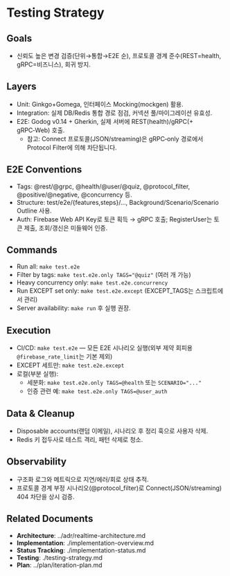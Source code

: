 # Testing Strategy

## Goals
- 신뢰도 높은 변경 검증(단위→통합→E2E 순), 프로토콜 경계 준수(REST=health, gRPC=비즈니스), 회귀 방지.

## Layers
- Unit: Ginkgo+Gomega, 인터페이스 Mocking(mockgen) 활용.
- Integration: 실제 DB/Redis 통합 경로 점검, 커넥션 풀/마이그레이션 유효성.
- E2E: Godog v0.14 + Gherkin, 실제 서버에 REST(health)/gRPC(+ gRPC‑Web) 호출.
  - 참고: Connect 프로토콜(JSON/streaming)은 gRPC‑only 경로에서 Protocol Filter에 의해 차단됩니다.

## E2E Conventions
- Tags: @rest/@grpc, @health/@user/@quiz, @protocol_filter, @positive/@negative, @concurrency 등.
- Structure: test/e2e/{features,steps}/…, Background/Scenario/Scenario Outline 사용.
- Auth: Firebase Web API Key로 토큰 획득 → gRPC 호출; RegisterUser는 토큰 제출, 조회/갱신은 미들웨어 인증.

## Commands
- Run all: `make test.e2e`
- Filter by tags: `make test.e2e.only TAGS="@quiz"` (여러 개 가능)
- Heavy concurrency only: `make test.e2e.concurrency`
- Run EXCEPT set only: `make test.e2e.except` (EXCEPT_TAGS는 스크립트에서 관리)
- Server availability: `make run` 후 실행 권장.

## Execution
- CI/CD: `make test.e2e` — 모든 E2E 시나리오 실행(외부 제약 회피용 `@firebase_rate_limit`는 기본 제외)
- EXCEPT 세트만: `make test.e2e.except`
- 로컬(부분 실행):
  - 세분화: `make test.e2e.only TAGS=@health` 또는 `SCENARIO="..."`
  - 인증 관련 예: `make test.e2e.only TAGS=@user_auth`

## Data & Cleanup
- Disposable accounts(랜덤 이메일), 시나리오 후 정리 훅으로 사용자 삭제.
- Redis 키 접두사로 테스트 격리, 패턴 삭제로 청소.

## Observability
- 구조화 로그와 메트릭으로 지연/에러/회로 상태 추적.
- 프로토콜 경계 부정 시나리오(@protocol_filter)로 Connect(JSON/streaming) 404 차단을 상시 검증.

## Related Documents
- **Architecture**: ../adr/realtime-architecture.md
- **Implementation**: ./implementation-overview.md
- **Status Tracking**: ./implementation-status.md
- **Testing**: ./testing-strategy.md
- **Plan**: ../plan/iteration-plan.md
